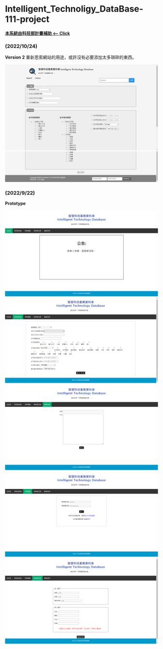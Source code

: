 # Intelligent_Technoligy_DataBase-111-project

[**本系統由科技部計畫補助 <-- Click**](http://140.113.117.117:88/biotech/index.php?accesscheck=%2Fbiotech%2Fcontract.php)

### (2022/10/24)
**Version 2**
重新思索網站的用途，或許沒有必要添加太多瑣碎的東西。

![This is an image](v2_01.png)
![This is an image](v2_02.png)

### (2022/9/22)
**Prototype**

![This is an image](/smarttech/版面截圖_new_Prototype/Interface.png)
![This is an image](/smarttech/版面截圖_new_Prototype/WH_search.png)
![This is an image](/smarttech/版面截圖_new_Prototype/contact.png)
![This is an image](/smarttech/版面截圖_new_Prototype/login.png)
![This is an image](/smarttech/版面截圖_new_Prototype/register.png)

